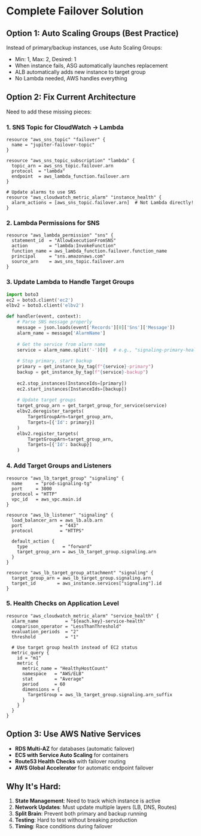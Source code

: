 # Complete Failover Solution

## Option 1: Auto Scaling Groups (Best Practice)
Instead of primary/backup instances, use Auto Scaling Groups:
- Min: 1, Max: 2, Desired: 1
- When instance fails, ASG automatically launches replacement
- ALB automatically adds new instance to target group
- No Lambda needed, AWS handles everything

## Option 2: Fix Current Architecture
Need to add these missing pieces:

### 1. SNS Topic for CloudWatch -> Lambda
```hcl
resource "aws_sns_topic" "failover" {
  name = "jupiter-failover-topic"
}

resource "aws_sns_topic_subscription" "lambda" {
  topic_arn = aws_sns_topic.failover.arn
  protocol  = "lambda"
  endpoint  = aws_lambda_function.failover.arn
}

# Update alarms to use SNS
resource "aws_cloudwatch_metric_alarm" "instance_health" {
  alarm_actions = [aws_sns_topic.failover.arn]  # Not Lambda directly!
}
```

### 2. Lambda Permissions for SNS
```hcl
resource "aws_lambda_permission" "sns" {
  statement_id  = "AllowExecutionFromSNS"
  action        = "lambda:InvokeFunction"
  function_name = aws_lambda_function.failover.function_name
  principal     = "sns.amazonaws.com"
  source_arn    = aws_sns_topic.failover.arn
}
```

### 3. Update Lambda to Handle Target Groups
```python
import boto3
ec2 = boto3.client('ec2')
elbv2 = boto3.client('elbv2')

def handler(event, context):
    # Parse SNS message properly
    message = json.loads(event['Records'][0]['Sns']['Message'])
    alarm_name = message['AlarmName']
    
    # Get the service from alarm name
    service = alarm_name.split('-')[0]  # e.g., "signaling-primary-health"
    
    # Stop primary, start backup
    primary = get_instance_by_tag(f"{service}-primary")
    backup = get_instance_by_tag(f"{service}-backup")
    
    ec2.stop_instances(InstanceIds=[primary])
    ec2.start_instances(InstanceIds=[backup])
    
    # Update target groups
    target_group_arn = get_target_group_for_service(service)
    elbv2.deregister_targets(
        TargetGroupArn=target_group_arn,
        Targets=[{'Id': primary}]
    )
    elbv2.register_targets(
        TargetGroupArn=target_group_arn,
        Targets=[{'Id': backup}]
    )
```

### 4. Add Target Groups and Listeners
```hcl
resource "aws_lb_target_group" "signaling" {
  name     = "prod-signaling-tg"
  port     = 3000
  protocol = "HTTP"
  vpc_id   = aws_vpc.main.id
}

resource "aws_lb_listener" "signaling" {
  load_balancer_arn = aws_lb.alb.arn
  port              = "443"
  protocol          = "HTTPS"
  
  default_action {
    type             = "forward"
    target_group_arn = aws_lb_target_group.signaling.arn
  }
}

resource "aws_lb_target_group_attachment" "signaling" {
  target_group_arn = aws_lb_target_group.signaling.arn
  target_id        = aws_instance.services["signaling"].id
}
```

### 5. Health Checks on Application Level
```hcl
resource "aws_cloudwatch_metric_alarm" "service_health" {
  alarm_name          = "${each.key}-service-health"
  comparison_operator = "LessThanThreshold"
  evaluation_periods  = "2"
  threshold           = "1"
  
  # Use target group health instead of EC2 status
  metric_query {
    id = "m1"
    metric {
      metric_name = "HealthyHostCount"
      namespace   = "AWS/ELB"
      stat        = "Average"
      period      = 60
      dimensions = {
        TargetGroup = aws_lb_target_group.signaling.arn_suffix
      }
    }
  }
}
```

## Option 3: Use AWS Native Services
- **RDS Multi-AZ** for databases (automatic failover)
- **ECS with Service Auto Scaling** for containers
- **Route53 Health Checks** with failover routing
- **AWS Global Accelerator** for automatic endpoint failover

## Why It's Hard:
1. **State Management**: Need to track which instance is active
2. **Network Updates**: Must update multiple layers (LB, DNS, Routes)
3. **Split Brain**: Prevent both primary and backup running
4. **Testing**: Hard to test without breaking production
5. **Timing**: Race conditions during failover
